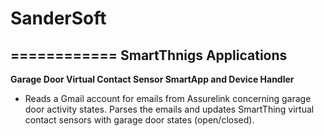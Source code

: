 # SanderSoft 
============
SmartThnigs Applications
------------
**Garage Door Virtual Contact Sensor SmartApp and Device Handler**
- Reads a Gmail account for emails from Assurelink concerning garage door activity states.  Parses the emails and updates SmartThing virtual contact sensors with garage door states (open/closed).

